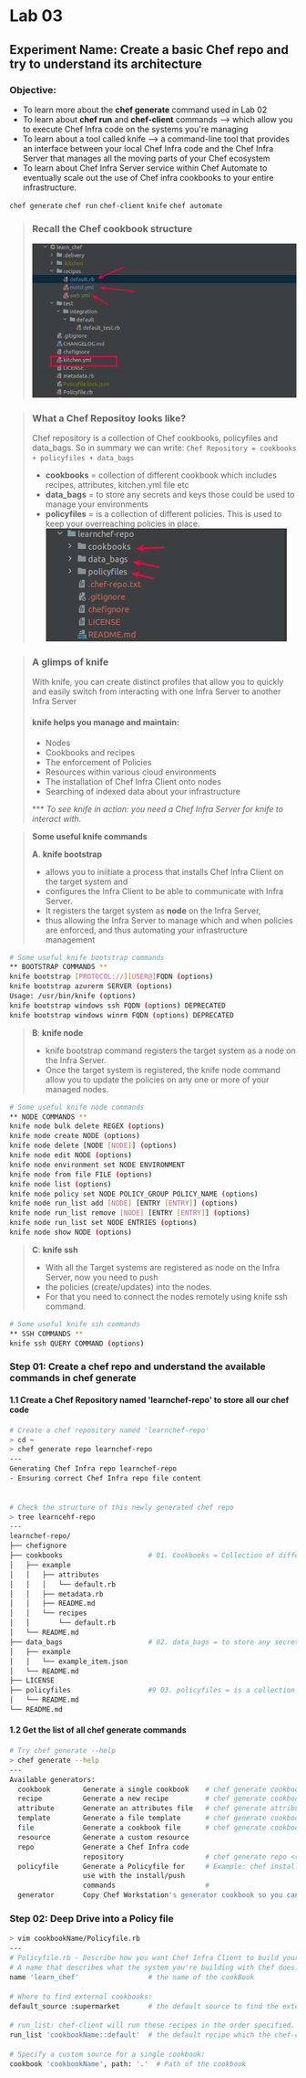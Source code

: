 # Lab 03
## Experiment Name: Create a basic Chef repo and try to understand its architecture


### Objective:
- To learn more about the **chef generate** command used in Lab 02
- To learn about **chef run** and **chef-client**  commands --> which allow you to execute Chef Infra code on the systems you're managing
- To learn about a tool called knife --> a command-line tool that provides an interface between your local Chef Infra code and the Chef Infra Server that manages all the moving parts of your Chef ecosystem
- To learn about Chef Infra Server service within Chef Automate to eventually scale out the use of Chef infra cookbooks to your entire infrastructure.

`chef generate` `chef run` `chef-client` `knife` `chef automate`

> ### Recall the Chef cookbook structure
> ![](images/chef_infra-_structure.png)

> ### What a Chef Repositoy looks like?
> Chef repository is a collection of Chef cookbooks, policyfiles and data_bags. So in summary we can write:
`Chef Repository = cookbooks + policyfiles + data_bags` 
> - **cookbooks** = collection of different cookbook which includes recipes, attributes, kitchen.yml file etc
> - **data_bags** = to store any secrets and keys those could be used to manage your environments
> - **policyfiles** = is a collection of different policies. This is used to keep your overreaching policies in place.
> ![](images/chef_repo_structure.png)

> ### A glimps of knife
> With knife, you can create distinct profiles that allow you to quickly and easily switch from interacting with one Infra Server to another Infra Server 
>
> #### knife helps you manage and maintain:
> - Nodes
> - Cookbooks and recipes
> - The enforcement of Policies
> - Resources within various cloud environments
> - The installation of Chef Infra Client onto nodes
> - Searching of indexed data about your infrastructure
> 
> *** _To see knife in action: you need a Chef Infra Server for knife to interact with._

> **Some useful knife commands**
> 
> **A**. **knife bootstrap**
> - allows you to iniitiate a process that installs Chef Infra Client on the target system and
> - configures the Infra Client to be able to communicate with Infra Server.
> - It registers the target system as **node** on the Infra Server, 
> - thus allowing the Infra Server to manage which and when policies are enforced, and thus automating your infrastructure management
```bash
# Some useful knife bootstrap commands
** BOOTSTRAP COMMANDS **
knife bootstrap [PROTOCOL://][USER@]FQDN (options)
knife bootstrap azurerm SERVER (options)
Usage: /usr/bin/knife (options)
knife bootstrap windows ssh FQDN (options) DEPRECATED
knife bootstrap windows winrm FQDN (options) DEPRECATED
```

> **B**: **knife node**
> - knife bootstrap command registers the target system as a node on the Infra Server.
> - Once the target system is registered, the knife node command allow you to update the policies on any one or more of your managed nodes.
```bash
# Some useful knife node commands
** NODE COMMANDS **
knife node bulk delete REGEX (options)
knife node create NODE (options)
knife node delete [NODE [NODE]] (options)
knife node edit NODE (options)
knife node environment set NODE ENVIRONMENT
knife node from file FILE (options)
knife node list (options)
knife node policy set NODE POLICY_GROUP POLICY_NAME (options)
knife node run_list add [NODE] [ENTRY [ENTRY]] (options)
knife node run_list remove [NODE] [ENTRY [ENTRY]] (options)
knife node run_list set NODE ENTRIES (options)
knife node show NODE (options)
```

> **C**: **knife ssh**
> - With all the Target systems are registered as node on the Infra Server, now you need to push
> - the policies (create/updates) into the nodes.
> - For that you need to connect the nodes remotely using knife ssh command. 
```bash
# Some useful knife ssh commands
** SSH COMMANDS **
knife ssh QUERY COMMAND (options)

```



### Step 01: Create a chef repo and understand the available commands in **chef generate**
#### 1.1 Create a Chef Repository named 'learnchef-repo' to store all our chef code
```bash
# Create a chef repository named 'learnchef-repo'
> cd ~
> chef generate repo learnchef-repo
---
Generating Chef Infra repo learnchef-repo
- Ensuring correct Chef Infra repo file content


# Check the structure of this newly generated chef repo
> tree learncehf-repo
---
learnchef-repo/
├── chefignore
├── cookbooks                     # 01. Cookbooks = Collection of different cookbook
│   ├── example
│   │   ├── attributes
│   │   │   └── default.rb
│   │   ├── metadata.rb
│   │   ├── README.md
│   │   └── recipes
│   │       └── default.rb
│   └── README.md
├── data_bags                     # 02. data_bags = to store any secrets and keys those could be used to manage your environments
│   ├── example
│   │   └── example_item.json
│   └── README.md
├── LICENSE
├── policyfiles                   #9 03. policyfiles = is a collection of different policies. This is used to keep your overreaching policies in place.
│   └── README.md
└── README.md
```

#### 1.2 Get the list of all chef generate commands
```bash
# Try chef generate --help
> chef generate --help
---
Available generators:
  cookbook        Generate a single cookbook    # chef generate cookbook <cookBookName>, chef generate cookbook <cookbookName> -P // here -P means generate with a default policyfile.rb
  recipe          Generate a new recipe         # chef generate cookbook/recipe <recipeName>
  attribute       Generate an attributes file   # chef generate attribute cookbookName <attributeFileName>
  template        Generate a file template      # chef generate cookbook/template <templateName>
  file            Generate a cookbook file      # chef generate cookbook/file <fileName>
  resource        Generate a custom resource    
  repo            Generate a Chef Infra code 
                  repository                    # chef generate repo <repoName>
  policyfile      Generate a Policyfile for     # Example: chef install cookbooks/base/Policyfile.rb
                  use with the install/push 
                  commands                      #
  generator       Copy Chef Workstation's generator cookbook so you can customize it

```

### Step 02: Deep Drive into a Policy file
```bash
> vim cookbookName/Policyfile.rb
---
# Policyfile.rb - Describe how you want Chef Infra Client to build your system.
# A name that describes what the system you're building with Chef does.
name 'learn_chef'                 # the name of the cookBook

# Where to find external cookbooks:
default_source :supermarket       # the default source to find the external cookbooks are from "supermarket"

# run_list: chef-client will run these recipes in the order specified.
run_list 'cookbookName::default'  # the default recipe which the chef-client will run in the Target Node

# Specify a custom source for a single cookbook:
cookbook 'cookbookName', path: '.'  # Path of the cookbook
```



